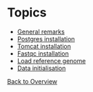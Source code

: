 
Topics
======

- [General remarks](overview.md)
- [Postgres installation](database.md)
- [Tomcat installation](tomcat.md)
- [Fastqc installation](workflow-fastqc.md)
- [Load reference genome](load-reference-genome.md)
- [Data initialisation](initial-data.md)


[Back to Overview](../index.md)

